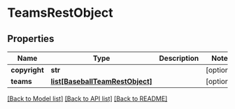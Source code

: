 # TeamsRestObject

## Properties
Name | Type | Description | Notes
------------ | ------------- | ------------- | -------------
**copyright** | **str** |  | [optional] 
**teams** | [**list[BaseballTeamRestObject]**](BaseballTeamRestObject.md) |  | [optional] 

[[Back to Model list]](../README.md#documentation-for-models) [[Back to API list]](../README.md#documentation-for-api-endpoints) [[Back to README]](../README.md)

